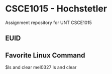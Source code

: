 # CSCE1015 - Hochstetler
Assignment repository for UNT CSCE1015
## EUID

## Favorite Linux Command
$ls and clear
mel0327
ls and clear
